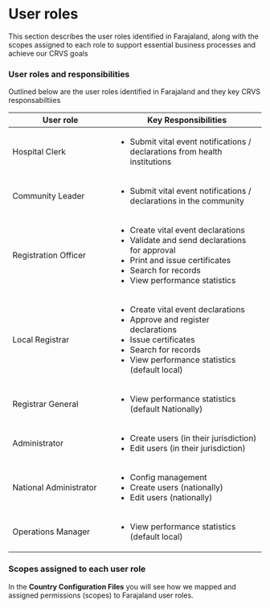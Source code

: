 # User roles

This section describes the user roles identified in Farajaland, along with the scopes assigned to each role to support essential business processes and achieve our CRVS goals

### User roles and responsibilities

Outlined below are the user roles identified in Farajaland and they key CRVS responsabiltiies

<table><thead><tr><th width="294">User role</th><th width="460">Key Responsibilities</th></tr></thead><tbody><tr><td>Hospital Clerk</td><td><ul><li>Submit vital event notifications / declarations from health institutions</li></ul></td></tr><tr><td>Community Leader</td><td><ul><li>Submit vital event notifications / declarations in the community</li></ul></td></tr><tr><td>Registration Officer</td><td><ul><li>Create vital event declarations</li><li>Validate and send declarations for approval</li><li>Print and issue certificates</li><li>Search for records</li><li>View performance statistics</li></ul></td></tr><tr><td>Local Registrar</td><td><ul><li>Create vital event declarations</li><li>Approve and register declarations</li><li>Issue certificates</li><li>Search for records</li><li>View performance statistics (default local)</li></ul></td></tr><tr><td>Registrar General</td><td><ul><li>View performance statistics (default Nationally)</li></ul></td></tr><tr><td>Administrator</td><td><ul><li>Create users (in their jurisdiction)</li><li>Edit users (in their jurisdiction)</li></ul></td></tr><tr><td>National Administrator</td><td><ul><li>Config management</li><li>Create users (nationally)</li><li>Edit users (nationally)</li></ul></td></tr><tr><td>Operations Manager</td><td><ul><li>View performance statistics (default local)</li></ul></td></tr></tbody></table>

### Scopes assigned to each user role

In the **Country Configuration Files** you will see how we mapped and assigned permissions (scopes) to Farajaland user roles.
